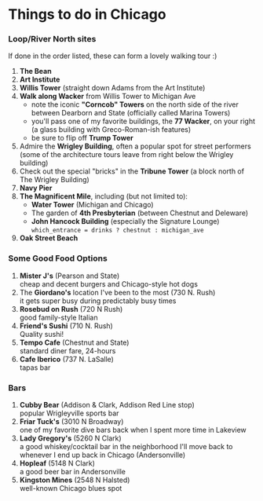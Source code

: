 # Things to do in Chicago

### Loop/River North sites
If done in the order listed, these can form a lovely walking tour :)

1. __The Bean__
1. __Art Institute__
1. __Willis Tower__ (straight down Adams from the Art Institute)
1. __Walk along Wacker__ from Willis Tower to Michigan Ave
    * note the iconic __"Corncob" Towers__ on the north side of the river between Dearborn and State (officially called Marina Towers)
    * you'll pass one of my favorite buildings, the __77 Wacker__, on your right (a glass building with Greco-Roman-ish features)
    * be sure to flip off __Trump Tower__
1. Admire the __Wrigley Building__, often a popular spot for street performers (some of the architecture tours leave from right below the Wrigley building)
1. Check out the special "bricks" in the __Tribune Tower__ (a block north of The Wrigley Building)
1. __Navy Pier__
1. __The Magnificent Mile__, including (but not limited to):
    * __Water Tower__ (Michigan and Chicago)
    * The garden of __4th Presbyterian__ (between Chestnut and Deleware)
    * __John Hancock Building__ (especially the Signature Lounge)  
    `which_entrance = drinks ? chestnut : michigan_ave`
1. __Oak Street Beach__

### Some Good Food Options
1. __Mister J's__ (Pearson and State)  
cheap and decent burgers and Chicago-style hot dogs
1. The __Giordano's__ location I've been to the most (730 N. Rush)  
it gets super busy during predictably busy times
1. __Rosebud on Rush__ (720 N Rush)  
good family-style Italian
1. __Friend's Sushi__ (710 N. Rush)  
Quality sushi!
1. __Tempo Cafe__ (Chestnut and State)  
standard diner fare, 24-hours
1. __Cafe Iberico__ (737 N. LaSalle)  
tapas bar

### Bars
1. __Cubby Bear__ (Addison & Clark, Addison Red Line stop)  
popular Wrigleyville sports bar
1. __Friar Tuck's__ (3010 N Broadway)  
one of my favorite dive bars back when I spent more time in Lakeview
1. __Lady Gregory's__ (5260 N Clark)  
a good whiskey/cocktail bar in the neighborhood I'll move back to whenever I end up back in Chicago (Andersonville)
1. __Hopleaf__ (5148 N Clark)  
a good beer bar in Andersonville
1. __Kingston Mines__ (2548 N Halsted)  
well-known Chicago blues spot
